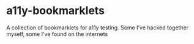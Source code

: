 # a11y-bookmarklets
A collection of bookmarklets for a11y testing. Some I've hacked together myself, some I've found on the internets
